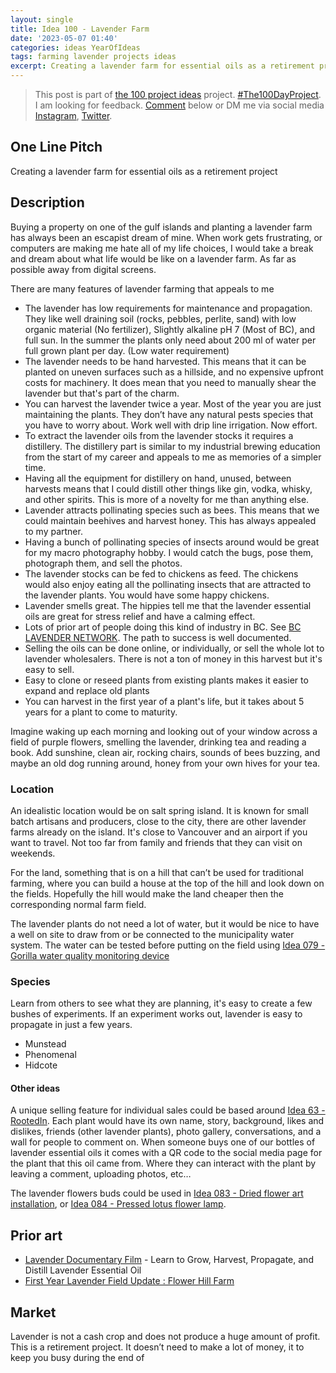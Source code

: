 ```yaml
---
layout: single
title: Idea 100 - Lavender Farm
date: '2023-05-07 01:40'
categories: ideas YearOfIdeas
tags: farming lavender projects ideas
excerpt: Creating a lavender farm for essential oils as a retirement project
---
```


> This post is part of [the 100 project ideas](https://blog.abluestar.com/projects/2023-100-ideas/) project. [#The100DayProject](https://www.the100dayproject.org/). I am looking for feedback. <a href='#utterances-comments'>Comment</a> below or DM me via social media <a href="https://instagram.com/funvill" rel="nofollow noopener noreferrer"><i class="fab fa-fw fa-instagram" aria-hidden="true"></i><span class="label">Instagram</span></a>, <a href="https://twitter.com/funvill" rel="nofollow noopener noreferrer"><i class="fab fa-fw fa-twitter" aria-hidden="true"></i><span class="label">Twitter</span></a>.

## One Line Pitch

Creating a lavender farm for essential oils as a retirement project

## Description

Buying a property on one of the gulf islands and planting a lavender farm has always been an escapist dream of mine. When work gets frustrating, or computers are making me hate all of my life choices, I would take a break and dream about what life would be like on a lavender farm. As far as possible away from digital screens.

There are many features of lavender farming that appeals to me

- The lavender has low requirements for maintenance and propagation. They like well draining soil (rocks, pebbles, perlite, sand) with low organic material (No fertilizer), Slightly alkaline pH 7 (Most of BC), and full sun. In the summer the plants only need about 200 ml of water per full grown plant per day. (Low water requirement)
- The lavender needs to be hand harvested. This means that it can be planted on uneven surfaces such as a hillside, and no expensive upfront costs for machinery. It does mean that you need to manually shear the lavender but that's part of the charm.
- You can harvest the lavender twice a year. Most of the year you are just maintaining the plants. They don’t have any natural pests species that you have to worry about. Work well with drip line irrigation. Now effort.
- To extract the lavender oils from the lavender stocks it requires a distillery. The distillery part is similar to my industrial brewing education from the start of my career and appeals to me as memories of a simpler time.
- Having all the equipment for distillery on hand, unused, between harvests means that I could distill other things like gin, vodka, whisky, and other spirits. This is more of a novelty for me than anything else.
- Lavender attracts pollinating species such as bees. This means that we could maintain beehives and harvest honey. This has always appealed to my partner.
- Having a bunch of pollinating species of insects around would be great for my macro photography hobby. I would catch the bugs, pose them, photograph them, and sell the photos.
- The lavender stocks can be fed to chickens as feed. The chickens would also enjoy eating all the pollinating insects that are attracted to the lavender plants. You would have some happy chickens.
- Lavender smells great. The hippies tell me that the lavender essential oils are great for stress relief and have a calming effect.
- Lots of prior art of people doing this kind of industry in BC. See [BC LAVENDER NETWORK](http://www.bclavendernet.ca/). The path to success is well documented.
- Selling the oils can be done online, or individually, or sell the whole lot to lavender wholesalers. There is not a ton of money in this harvest but it's easy to sell.
- Easy to clone or reseed plants from existing plants makes it easier to expand and replace old plants
- You can harvest in the first year of a plant's life, but it takes about 5 years for a plant to come to maturity.

Imagine waking up each morning and looking out of your window across a field of purple flowers, smelling the lavender, drinking tea and reading a book. Add sunshine, clean air, rocking chairs, sounds of bees buzzing, and maybe an old dog running around, honey from your own hives for your tea.

### Location

An idealistic location would be on salt spring island. It is known for small batch artisans and producers, close to the city, there are other lavender farms already on the island. It's close to Vancouver and an airport if you want to travel. Not too far from family and friends that they can visit on weekends.

For the land, something that is on a hill that can’t be used for traditional farming, where you can build a house at the top of the hill and look down on the fields. Hopefully the hill would make the land cheaper then the corresponding normal farm field.

The lavender plants do not need a lot of water, but it would be nice to have a well on site to draw from or be connected to the municipality water system. The water can be tested before putting on the field using [Idea 079 - Gorilla water quality monitoring device](https://blog.abluestar.com/idea079-gorilla-water-quality-monitoring-device/)

### Species

Learn from others to see what they are planning, it's easy to create a few bushes of experiments. If an experiment works out, lavender is easy to propagate in just a few years.

- Munstead
- Phenomenal
- Hidcote

#### Other ideas

A unique selling feature for individual sales could be based around [Idea 63 - RootedIn](https://blog.abluestar.com/idea063-rooted-in/). Each plant would have its own name, story, background, likes and dislikes, friends (other lavender plants), photo gallery, conversations, and a wall for people to comment on. When someone buys one of our bottles of lavender essential oils it comes with a QR code to the social media page for the plant that this oil came from. Where they can interact with the plant by leaving a comment, uploading photos, etc…

The lavender flowers buds could be used in [Idea 083 - Dried flower art installation](https://blog.abluestar.com/idea083-dried-flower-art-installation/), or [Idea 084 - Pressed lotus flower lamp](https://blog.abluestar.com/idea084-pressed-lotus-flower-lamp/).

## Prior art

- [Lavender Documentary Film](https://www.youtube.com/watch?v=WIdeja5BTNU) - Learn to Grow, Harvest, Propagate, and Distill Lavender Essential Oil
- [First Year Lavender Field Update : Flower Hill Farm](https://www.youtube.com/watch?v=NGy6LuL88KQ)

## Market

Lavender is not a cash crop and does not produce a huge amount of profit. This is a retirement project. It doesn’t need to make a lot of money, it to keep you busy during the end of
